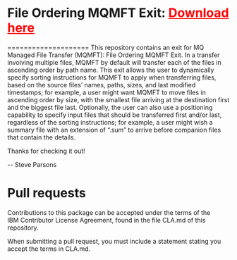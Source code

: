 <p><h1><b>File Ordering MQMFT Exit: <a href="https://github.com/ibm-messaging/mq-mft-file-ordering/releases/download/v3.0/FileOrderingMqmftExit_v3.0.zip" style="color:red">Download here</a></b></h1></p>
====================
This repository contains an exit for MQ Managed File Transfer (MQMFT): File Ordering MQMFT Exit.  In a transfer involving multiple files, MQMFT by default will transfer each of the files in ascending order by path name.  This exit allows the user to dynamically specify sorting instructions for MQMFT to apply when transferring files, based on the source files’ names, paths, sizes, and last modified timestamps; for example, a user might want MQMFT to move files in ascending order by size, with the smallest file arriving at the destination first and the biggest file last.  Optionally, the user can also use a positioning capability to specify input files that should be transferred first and/or last, regardless of the sorting instructions; for example, a user might wish a summary file with an extension of “.sum” to arrive before companion files that contain the details.

Thanks for checking it out! 

-- Steve Parsons

 
Pull requests                                                                                           
=============                                                                                           
Contributions to this package can be accepted under the terms of the                                    
IBM Contributor License Agreement, found in the file CLA.md of this repository.                         
                                                                                                        
When submitting a pull request, you must include a statement stating you accept the terms in CLA.md.    

